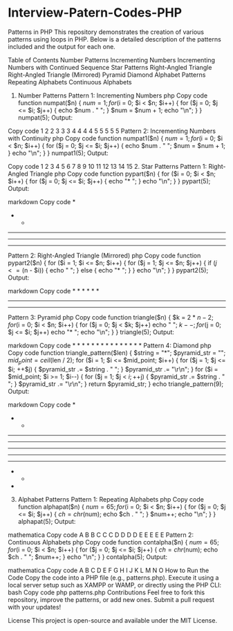 # Interview-Patern-Codes-PHP
Patterns in PHP
This repository demonstrates the creation of various patterns using loops in PHP. Below is a detailed description of the patterns included and the output for each one.

Table of Contents
Number Patterns
Incrementing Numbers
Incrementing Numbers with Continued Sequence
Star Patterns
Right-Angled Triangle
Right-Angled Triangle (Mirrored)
Pyramid
Diamond
Alphabet Patterns
Repeating Alphabets
Continuous Alphabets
1. Number Patterns
Pattern 1: Incrementing Numbers
php
Copy code
function numpat($n)
{
    $num = 1;
    for ($i = 0; $i < $n; $i++) {
        for ($j = 0; $j <= $i; $j++) {
            echo $num . " ";
        }
        $num = $num + 1;
        echo "\n";
    }
}
numpat(5);
Output:

Copy code
1 
2 2 
3 3 3 
4 4 4 4 
5 5 5 5 5 
Pattern 2: Incrementing Numbers with Continuity
php
Copy code
function numpat1($n)
{
    $num = 1;
    for ($i = 0; $i < $n; $i++) {
        for ($j = 0; $j <= $i; $j++) {
            echo $num . " ";
            $num = $num + 1;
        }
        echo "\n";
    }
}
numpat1(5);
Output:

Copy code
1 
2 3 
4 5 6 
7 8 9 10 
11 12 13 14 15 
2. Star Patterns
Pattern 1: Right-Angled Triangle
php
Copy code
function pypart($n)
{
    for ($i = 0; $i < $n; $i++) {
        for ($j = 0; $j <= $i; $j++) {
            echo "* ";
        }
        echo "\n";
    }
}
pypart(5);
Output:

markdown
Copy code
* 
* * 
* * * 
* * * * 
* * * * * 
Pattern 2: Right-Angled Triangle (Mirrored)
php
Copy code
function pypart2($n)
{
    for ($i = 1; $i <= $n; $i++) {
        for ($j = 1; $j <= $n; $j++) {
            if ($j <= ($n - $i)) {
                echo "  ";
            } else {
                echo "* ";
            }
        }
        echo "\n";
    }
}
pypart2(5);
Output:

markdown
Copy code
        * 
      * * 
    * * * 
  * * * * 
* * * * * 
Pattern 3: Pyramid
php
Copy code
function triangle($n)
{
    $k = 2 * $n - 2;
    for ($i = 0; $i < $n; $i++) {
        for ($j = 0; $j < $k; $j++) echo " ";
        $k--;
        for ($j = 0; $j <= $i; $j++) echo "* ";
        echo "\n";
    }
}
triangle(5);
Output:

markdown
Copy code
        * 
       * * 
      * * * 
     * * * * 
    * * * * * 
Pattern 4: Diamond
php
Copy code
function triangle_pattern($len)
{
    $string = "*";
    $pyramid_str = "";
    $mid_point = ceil($len / 2);
    for ($i = 1; $i <= $mid_point; $i++) {
        for ($j = 1; $j <= $i; ++$j) {
            $pyramid_str .= $string . " ";
        }
        $pyramid_str .= "\r\n";
    }
    for ($i = $mid_point; $i >= 1; $i--) {
        for ($j = 1; $j < $i; ++$j) {
            $pyramid_str .= $string . " ";
        }
        $pyramid_str .= "\r\n";
    }
    return $pyramid_str;
}
echo triangle_pattern(9);
Output:

markdown
Copy code
* 
* * 
* * * 
* * * * 
* * * * * 
* * * * 
* * * 
* * 
* 
3. Alphabet Patterns
Pattern 1: Repeating Alphabets
php
Copy code
function alphapat($n)
{
    $num = 65;
    for ($i = 0; $i < $n; $i++) {
        for ($j = 0; $j <= $i; $j++) {
            $ch = chr($num);
            echo $ch . " ";
        }
        $num++;
        echo "\n";
    }
}
alphapat(5);
Output:

mathematica
Copy code
A 
B B 
C C C 
D D D D 
E E E E E 
Pattern 2: Continuous Alphabets
php
Copy code
function contalpha($n)
{
    $num = 65;
    for ($i = 0; $i < $n; $i++) {
        for ($j = 0; $j <= $i; $j++) {
            $ch = chr($num);
            echo $ch . " ";
            $num++;
        }
        echo "\n";
    }
}
contalpha(5);
Output:

mathematica
Copy code
A 
B C 
D E F 
G H I J 
K L M N O 
How to Run the Code
Copy the code into a PHP file (e.g., patterns.php).
Execute it using a local server setup such as XAMPP or WAMP, or directly using the PHP CLI:
bash
Copy code
php patterns.php
Contributions
Feel free to fork this repository, improve the patterns, or add new ones. Submit a pull request with your updates!

License
This project is open-source and available under the MIT License.
